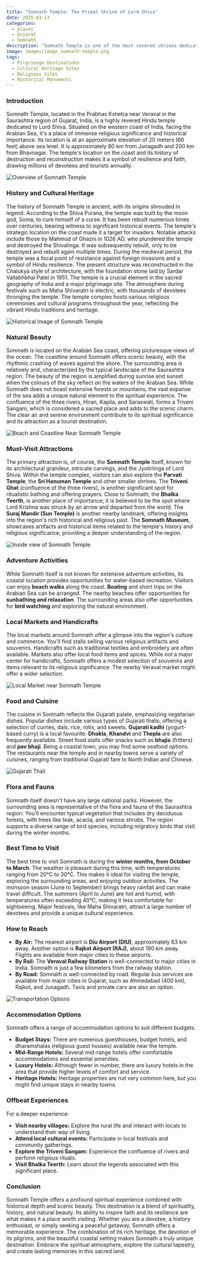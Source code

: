 ```yaml
---
title: "Somnath Temple: The Primal Shrine of Lord Shiva"
date: 2025-03-13
categories:
  - places
  - Gujarat
  - Somnath
description: "Somnath Temple is one of the most revered shrines dedicated to Lord Shiva, located in Somnath city near Junagadh, Gujarat. It is among the 12 Jyotirlingas and holds immense historical and cultural significance."
image: images/image_somnath-temple.png
tags: 
  - Pilgrimage Destinations
  - Cultural Heritage Sites
  - Religious Sites
  - Historical Monuments
---
```



### **Introduction**

Somnath Temple, located in the Prabhas Kshetra near Veraval in the Saurashtra region of Gujarat, India, is a highly revered Hindu temple dedicated to Lord Shiva. Situated on the western coast of India, facing the Arabian Sea, it's a place of immense religious significance and historical importance. Its location is at an approximate elevation of 20 meters (66 feet) above sea level. It is approximately 80 km from Junagadh and 200 km from Bhavnagar. The temple's location on the coast and its history of destruction and reconstruction makes it a symbol of resilience and faith, drawing millions of devotees and tourists annually.

<img src="placeholder_image_somnath_temple_overview.jpg" alt="Overview of Somnath Temple">

### **History and Cultural Heritage**

The history of Somnath Temple is ancient, with its origins shrouded in legend. According to the Shiva Purana, the temple was built by the moon god, Soma, to cure himself of a curse. It has been rebuilt numerous times over centuries, bearing witness to significant historical events. The temple's strategic location on the coast made it a target for invaders. Notable attacks include those by Mahmud of Ghazni in 1026 AD, who plundered the temple and destroyed the Shivalinga. It was subsequently rebuilt, only to be destroyed and rebuilt again multiple times. During the medieval period, the temple was a focal point of resistance against foreign invasions and a symbol of Hindu resilience. The present structure was reconstructed in the Chalukya style of architecture, with the foundation stone laid by Sardar Vallabhbhai Patel in 1951. The temple is a crucial element in the sacred geography of India and a major pilgrimage site. The atmosphere during festivals such as Maha Shivaratri is electric, with thousands of devotees thronging the temple. The temple complex hosts various religious ceremonies and cultural programs throughout the year, reflecting the vibrant Hindu traditions and heritage.

<img src="placeholder_image_somnath_temple_historical_image.jpg" alt="Historical Image of Somnath Temple">

###  **Natural Beauty**

Somnath is located on the Arabian Sea coast, offering picturesque views of the ocean. The coastline around Somnath offers scenic beauty, with the rhythmic crashing of waves against the shore. The surrounding area is relatively arid, characterized by the typical landscape of the Saurashtra region. The beauty of the region is amplified during sunrise and sunset when the colours of the sky reflect on the waters of the Arabian Sea. While Somnath does not boast extensive forests or mountains, the vast expanse of the sea adds a unique natural element to the spiritual experience. The confluence of the three rivers, Hiran, Kapila, and Saraswati, forms a Triveni Sangam, which is considered a sacred place and adds to the scenic charm. The clear air and serene environment contribute to its spiritual significance and its attraction as a tourist destination.

<img src="placeholder_image_somnath_beach_and_coastline.jpg" alt="Beach and Coastline Near Somnath Temple">

### **Must-Visit Attractions**

The primary attraction is, of course, the **Somnath Temple** itself, known for its architectural grandeur, intricate carvings, and the Jyotirlinga of Lord Shiva. Within the temple complex, visitors can also explore the **Parvati Temple**, the **Sri Hanuman Temple** and other smaller shrines. The **Triveni Ghat** (confluence of the three rivers), is another significant spot for ritualistic bathing and offering prayers. Close to Somnath, the **Bhalka Teerth**, is another place of importance; it is believed to be the spot where Lord Krishna was struck by an arrow and departed from the world. The **Suraj Mandir (Sun Temple)** is another nearby landmark, offering insights into the region's rich historical and religious past. The **Somnath Museum**, showcases artifacts and historical items related to the temple's history and religious significance, providing a deeper understanding of the region.

<img src="placeholder_image_somnath_temple_inside.jpg" alt="Inside view of Somnath Temple">

### **Adventure Activities**

While Somnath itself is not known for extensive adventure activities, its coastal location provides opportunities for water-based recreation. Visitors can enjoy **beach walks** along the coast. **Boating** and short trips on the Arabian Sea can be arranged. The nearby beaches offer opportunities for **sunbathing and relaxation**. The surrounding areas also offer opportunities for **bird watching** and exploring the natural environment.

### **Local Markets and Handicrafts**

The local markets around Somnath offer a glimpse into the region's culture and commerce. You'll find stalls selling various religious artifacts and souvenirs. Handicrafts such as traditional textiles and embroidery are often available. Markets also offer local food items and spices. While not a major center for handicrafts, Somnath offers a modest selection of souvenirs and items relevant to its religious significance. The nearby Veraval market might offer a wider selection.

<img src="placeholder_image_somnath_local_market.jpg" alt="Local Market near Somnath Temple">

### **Food and Cuisine**

The cuisine in Somnath reflects the Gujarati palate, emphasizing vegetarian dishes. Popular dishes include various types of Gujarati thalis, offering a selection of curries, dals, rice, rotis, and sweets. **Gujarati kadhi** (yogurt-based curry) is a local favourite. **Dhokla**, **Khandvi** and **Thepla** are also frequently available. Street food stalls offer snacks such as **bhajis** (fritters) and **pav bhaji**. Being a coastal town, you may find some seafood options. The restaurants near the temple and in nearby towns serve a variety of cuisines, ranging from traditional Gujarati fare to North Indian and Chinese.

<img src="placeholder_image_somnath_gujarati_thali.jpg" alt="Gujarati Thali">

### **Flora and Fauna**

Somnath itself doesn't have any large national parks. However, the surrounding area is representative of the flora and fauna of the Saurashtra region. You'll encounter typical vegetation that includes dry deciduous forests, with trees like teak, acacia, and various shrubs. The region supports a diverse range of bird species, including migratory birds that visit during the winter months.

### **Best Time to Visit**

The best time to visit Somnath is during the **winter months, from October to March**. The weather is pleasant during this time, with temperatures ranging from 20°C to 30°C. This makes it ideal for visiting the temple, exploring the surrounding areas, and enjoying outdoor activities. The monsoon season (June to September) brings heavy rainfall and can make travel difficult. The summers (April to June) are hot and humid, with temperatures often exceeding 40°C, making it less comfortable for sightseeing. Major festivals, like Maha Shivaratri, attract a large number of devotees and provide a unique cultural experience.

### **How to Reach**

*   **By Air:** The nearest airport is **Diu Airport (DIU)**, approximately 63 km away. Another option is **Rajkot Airport (RAJ)**, about 190 km away. Flights are available from major cities to these airports.
*   **By Rail:** The **Veraval Railway Station** is well-connected to major cities in India. Somnath is just a few kilometers from the railway station.
*   **By Road:** Somnath is well-connected by road. Regular bus services are available from major cities in Gujarat, such as Ahmedabad (400 km), Rajkot, and Junagadh. Taxis and private cars are also an option.

<img src="placeholder_image_somnath_transportation.jpg" alt="Transportation Options">

### **Accommodation Options**

Somnath offers a range of accommodation options to suit different budgets.

*   **Budget Stays:** There are numerous guesthouses, budget hotels, and dharamshalas (religious guest houses) available near the temple.
*   **Mid-Range Hotels:** Several mid-range hotels offer comfortable accommodations and essential amenities.
*   **Luxury Hotels:** Although fewer in number, there are luxury hotels in the area that provide higher levels of comfort and service.
*   **Heritage Hotels:** Heritage properties are not very common here, but you might find unique stays in nearby towns.

### **Offbeat Experiences**

For a deeper experience:

*   **Visit nearby villages:** Explore the rural life and interact with locals to understand their way of living.
*   **Attend local cultural events:** Participate in local festivals and community gatherings.
*   **Explore the Triveni Sangam:** Experience the confluence of rivers and perform religious rituals.
*   **Visit Bhalka Teerth:** Learn about the legends associated with this significant place.

### **Conclusion**

Somnath Temple offers a profound spiritual experience combined with historical depth and scenic beauty. This destination is a blend of spirituality, history, and natural beauty. Its ability to inspire faith and its resilience are what makes it a place worth visiting. Whether you are a devotee, a history enthusiast, or simply seeking a peaceful getaway, Somnath offers a memorable experience. The combination of its rich heritage, the devotion of its pilgrims, and the beautiful coastal setting makes Somnath a truly unique destination. Embrace the spiritual atmosphere, explore the cultural tapestry, and create lasting memories in this sacred land.


